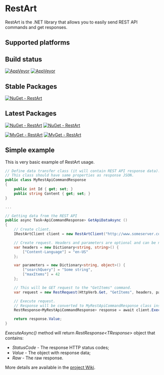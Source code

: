 # RestArt
RestArt is the .NET library that allows you to easily send REST API commands and get responses.

## Supported platforms


## Build status ##
[![AppVeyor](https://ci.appveyor.com/api/projects/status/gfhvnmsrd6t8cbk8/branch/master?svg=true&passingText=branch:%20master%20-%20OK&failingText=branch:%20master%20-%20Failed&pendingText=branch:%20master%20-%20In%20progress)](https://ci.appveyor.com/project/VeselovAndrey/restart/branch/master)
[![AppVeyor](https://ci.appveyor.com/api/projects/status/gfhvnmsrd6t8cbk8/branch/dev?svg=true&passingText=branch:%20dev%20-%20OK&failingText=branch:%20dev%20-%20Failed&pendingText=branch:%20dev%20-%20In%20progress)](https://ci.appveyor.com/project/VeselovAndrey/restart/branch/dev)

## Stable Packages ##
[![NuGet - RestArt](https://img.shields.io/nuget/v/RestArt.svg?label=NuGet:%20RestArt&style=flat-square)](https://www.nuget.org/packages/RestArt/)

## Latest Packages ##
[![NuGet - RestArt](https://img.shields.io/nuget/vpre/RestArt.svg?label=NuGet:%20RestArt&style=flat-square)](https://www.nuget.org/packages/RestArt/)
[![NuGet - RestArt](https://img.shields.io/nuget/vpre/RestArt.Core.svg?label=NuGet:%20RestArt.Core&style=flat-square)](https://www.nuget.org/packages/RestArt.Core/)

[![MyGet - RestArt](https://img.shields.io/myget/restart/vpre/RestArt.svg?label=MyGet:%20RestArt&style=flat-square)](https://www.myget.org/feed/restart/package/nuget/RestArt)
[![MyGet - RestArt](https://img.shields.io/myget/restart/vpre/RestArt.Core.svg?label=MyGet:%20RestArt.Core&style=flat-square)](https://www.myget.org/feed/restart/package/nuget/RestArt.Core)

## Simple example ##
This is very basic example of RestArt usage.

```C#
// Define data transfer class (it will contain REST API response data).
// This class should have same properties as response JSON.
public class MyRestApiCommandResponse 
{
    public int Id { get; set; }
    public string Content { get; set; }
}

...

// Getting data from the REST API
public async Task<ApiCommandResponse> GetApiDataAsync () 
{
    // Create client.
    IRestArtClient client = new RestArtClient("http://www.someserver.com/api/v1");

    // Create request. Headers and parameters are optional and can be null.
    var headers = new Dictionary<string, string>() {
        ["Content-Language"] = "en-US"
    };

    var parameters = new Dictionary<string, object>() {
        ["searchQuery"] = "Some string",
        ["maxItems"] = 42
    };

    // This will be GET request to the "GetItems" command.
    var request = new RestRequest(HttpVerb.Get, "GetItems", headers, parameters);

    // Execute request. 
    // Response will be converted to MyRestApiCommandResponse class instance in the case of success.
    RestResponse<MyRestApiCommandResponse> response = await client.ExecuteAsync<MyRestApiCommandResponse>(request);

    return response.Value;
}
```
_ExecuteAsync()_ method will return _RestResponse&lt;TResponse&gt;_ object that contains:

* _StatusCode_ - The response HTTP status codes;
* _Value_ - The object with response data;
* _Raw_ - The raw response.

More details are available in the [project Wiki](https://github.com/VeselovAndrey/RestArt/wiki).